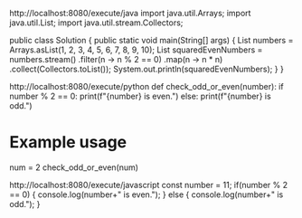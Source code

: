 http://localhost:8080/execute/java
import java.util.Arrays;
import java.util.List;
import java.util.stream.Collectors;

public class Solution {
    public static void main(String[] args) {
        List<Integer> numbers = Arrays.asList(1, 2, 3, 4, 5, 6, 7, 8, 9, 10);
        List<Integer> squaredEvenNumbers = numbers.stream()
                .filter(n -> n % 2 == 0)
                .map(n -> n * n)
                .collect(Collectors.toList());
        System.out.println(squaredEvenNumbers); 
    }
}

http://localhost:8080/execute/python
def check_odd_or_even(number):
    if number % 2 == 0:
        print(f"{number} is even.")
    else:
        print(f"{number} is odd.")

# Example usage
num = 2
check_odd_or_even(num)


http://localhost:8080/execute/javascript
const number = 11;
if(number % 2 == 0) {
    console.log(number+" is even.");
}
else {
    console.log(number+" is odd.");
}
